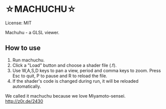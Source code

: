 ☆MACHUCHU☆
==========

License: MIT

Machuhu - a GLSL viewer.

How to use
----------
1. Run machuchu.
2. Click a "Load" button and choose a shader file (.f).
3. Use W,A,S,D keys to pan a view, period and comma keys to zoom. Press Esc to quit, P to pause and R to reload the file. 
4. If the shader's code is changed during run, it will be reloaded automatically.

We called it machuchu because we love Miyamoto-sensei.
http://z0r.de/2430
